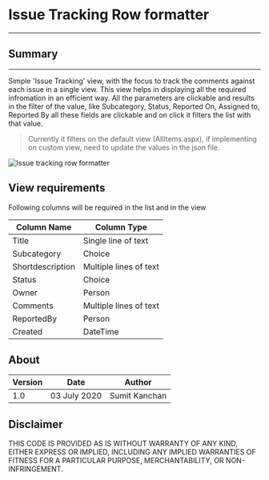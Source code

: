 # Issue Tracking Row formatter
-----

## Summary
----

Simple 'Issue Tracking' view, with the focus to track the comments against each issue in a single view. This view helps in displaying all the required infromation in an efficient way. All the parameters are clickable and results in the filter of the value, like Subcategory, Status, Reported On, Assigned to, Reported By all these fields are clickable and on click it filters the list with that value.

> Currently it filters on the default view (AllItems.aspx), if implementing on custom view, need to update the values in the json file.


![Issue tracking row formatter](./issuetrackingRowFormatter.gif)
 
## View requirements

Following columns will be required in the list and in the view

| Column Name      | Column Type            |
|------------------|------------------------|
| Title            | Single line of text    |
| Subcategory      | Choice                 |
| Shortdescription | Multiple lines of text |
| Status           | Choice                 |
| Owner            | Person                 |
| Comments         | Multiple lines of text |
| ReportedBy       | Person                 |
| Created          | DateTime               |


## About

| Version | Date | Author|
|-----|-----|-----|
|1.0|03 July 2020 | Sumit Kanchan |

## Disclaimer

THIS CODE IS PROVIDED AS IS WITHOUT WARRANTY OF ANY KIND, EITHER EXPRESS OR IMPLIED, INCLUDING ANY IMPLIED WARRANTIES OF FITNESS FOR A PARTICULAR PURPOSE, MERCHANTABILITY, OR NON-INFRINGEMENT.
